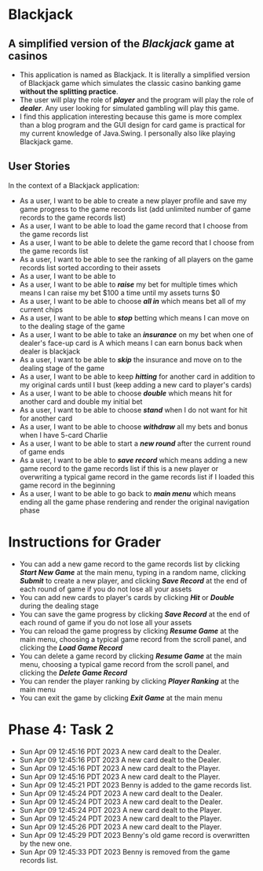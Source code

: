 # Blackjack
## A simplified version of the *Blackjack* game at casinos
- This application is named as Blackjack. It is literally a simplified version of Blackjack game which simulates
the classic casino banking game **without the splitting practice**. 
- The user will play the role of ***player*** and the program will play the role of ***dealer***. Any user looking for simulated gambling will play this game. 
- I find this application interesting because this game is more complex than a blog program and the GUI design for card game is practical for my 
current knowledge of Java.Swing. I personally also like playing Blackjack game.

## User Stories
In the context of a Blackjack application:
- As a user, I want to be able to create a new player profile and save my game progress to the game records list (add unlimited number of game records to the game records list)
- As a user, I want to be able to load the game record that I choose from the game records list
- As a user, I want to be able to delete the game record that I choose from the game records list
- As a user, I want to be able to see the ranking of all players on the game records list sorted according to their assets
- As a user, I want to be able to 
- As a user, I want to be able to ***raise*** my bet for multiple times which means I can raise my bet $100 a time until my assets turns $0
- As a user, I want to be able to choose ***all in*** which means bet all of my current chips
- As a user, I want to be able to ***stop*** betting which means I can move on to the dealing stage of the game
- As a user, I want to be able to take an ***insurance*** on my bet when one of dealer's face-up card is A which means I can earn bonus back when dealer is blackjack
- As a user, I want to be able to ***skip*** the insurance and move on to the dealing stage of the game
- As a user, I want to be able to keep ***hitting*** for another card in addition to my original cards until I bust (keep adding a new card to player's cards)
- As a user, I want to be able to choose ***double*** which means hit for another card and double my initial bet
- As a user, I want to be able to choose ***stand*** when I do not want for hit for another card
- As a user, I want to be able to choose ***withdraw*** all my bets and bonus when I have 5-card Charlie
- As a user, I want to be able to start a ***new round*** after the current round of game ends
- As a user, I want to be able to ***save record*** which means adding a new game record to the game records list if this is a new player or overwriting a typical game record in the game records list if I loaded this game record in the beginning
- As a user, I want to be able to go back to ***main menu*** which means ending all the game phase rendering and render the original navigation phase

# Instructions for Grader
- You can add a new game record to the game records list by clicking ***Start New Game*** at the main menu, typing in a random name, clicking ***Submit*** to create a new player, and clicking ***Save Record*** at the end of each round of game if you do not lose all your assets
- You can add new cards to player's cards by clicking ***Hit*** or ***Double*** during the dealing stage
- You can save the game progress by clicking ***Save Record*** at the end of each round of game if you do not lose all your assets
- You can reload the game progress by clicking ***Resume Game*** at the main menu, choosing a typical game record from the scroll panel, and clicking the ***Load Game Record***
- You can delete a game record by clicking ***Resume Game*** at the main menu, choosing a typical game record from the scroll panel, and clicking the ***Delete Game Record***
- You can render the player ranking by clicking ***Player Ranking*** at the main menu
- You can exit the game by clicking ***Exit Game*** at the main menu

# Phase 4: Task 2
- Sun Apr 09 12:45:16 PDT 2023 A new card dealt to the Dealer.
- Sun Apr 09 12:45:16 PDT 2023 A new card dealt to the Dealer.
- Sun Apr 09 12:45:16 PDT 2023 A new card dealt to the Player.
- Sun Apr 09 12:45:16 PDT 2023 A new card dealt to the Player.
- Sun Apr 09 12:45:21 PDT 2023 Benny is added to the game records list.
- Sun Apr 09 12:45:24 PDT 2023 A new card dealt to the Dealer.
- Sun Apr 09 12:45:24 PDT 2023 A new card dealt to the Dealer.
- Sun Apr 09 12:45:24 PDT 2023 A new card dealt to the Player.
- Sun Apr 09 12:45:24 PDT 2023 A new card dealt to the Player.
- Sun Apr 09 12:45:26 PDT 2023 A new card dealt to the Player.
- Sun Apr 09 12:45:29 PDT 2023 Benny's old game record is overwritten by the new one.
- Sun Apr 09 12:45:33 PDT 2023 Benny is removed from the game records list.